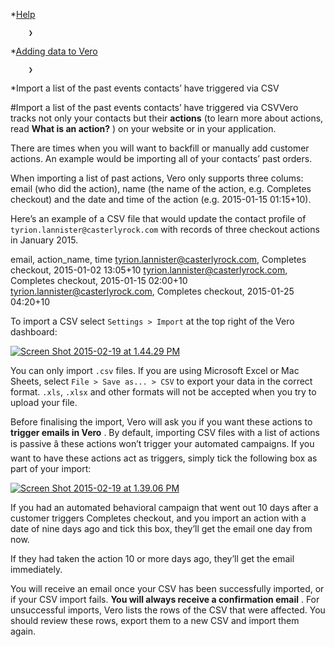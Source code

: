 *[Help](/help)

        ❯
        
*[Adding data to Vero](/help/adding-data-to-vero)

        ❯
        
*Import a list of the past events contacts’ have triggered via CSV
    
#Import a list of the past events contacts’ have triggered via CSVVero tracks not only your contacts but their 
**actions**
 (to learn more about actions, read 
**What is an action?**
) on your website or in your application.

There are times when you will want to backfill or manually add customer actions. An example would be importing all of your contacts’ past orders.

When importing a list of past actions, Vero only supports three colums: 
email (who did the action), 
name (the name of the action, e.g. Completes checkout) and the 
date and time of the action (e.g. 2015-01-15 01:15+10).

Here’s an example of a CSV file that would update the contact profile of `tyrion.lannister@casterlyrock.com` with records of three checkout actions in January 2015.

email, action_name, time
tyrion.lannister@casterlyrock.com, Completes checkout, 2015-01-02 13:05+10
tyrion.lannister@casterlyrock.com, Completes checkout, 2015-01-15 02:00+10
tyrion.lannister@casterlyrock.com, Completes checkout, 2015-01-25 04:20+10

To import a CSV select `Settings > Import` at the top right of the Vero dashboard:

[![Screen Shot 2015-02-19 at 1.44.29 PM](https://www.getvero.com/wp-content/uploads/2015/02/Screen-Shot-2015-02-19-at-1.44.29-PM.png)](http://www.getvero.com/wp-content/uploads/2015/02/Screen-Shot-2015-02-19-at-1.44.29-PM.png)

You can only import `.csv` files. If you are using Microsoft Excel or Mac Sheets, select `File > Save as... > CSV` to export your data in the correct format. `.xls`, `.xlsx` and other formats will not be accepted when you try to upload your file.

Before finalising the import, Vero will ask you if you want these actions to 
**trigger emails in Vero**
. By default, importing CSV files with a list of actions is passive â these actions won’t trigger your automated campaigns. If you want to have these actions act as triggers, simply tick the following box as part of your import:

[![Screen Shot 2015-02-19 at 1.39.06 PM](https://www.getvero.com/wp-content/uploads/2015/02/Screen-Shot-2015-02-19-at-1.39.06-PM.png)](http://www.getvero.com/wp-content/uploads/2015/02/Screen-Shot-2015-02-19-at-1.39.06-PM.png)

If you had an automated behavioral campaign that went out 10 days after a customer triggers 
Completes checkout, and you import an action with a date of nine days ago and tick this box, they’ll get the email one day from now.

If they had taken the action 10 or more days ago, they’ll get the email immediately.

You will receive an email once your CSV has been successfully imported, or if your CSV import fails. 
**You will always receive a confirmation email**
. For unsuccessful imports, Vero lists the rows of the CSV that were affected. You should review these rows, export them to a new CSV and import them again.